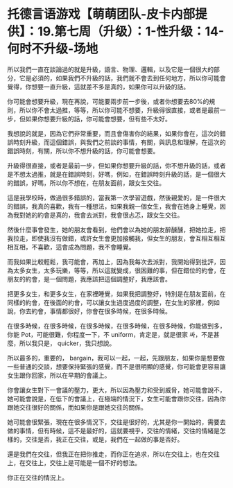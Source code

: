 # 托德言语游戏【萌萌团队-皮卡内部提供】：19.第七周（升级）：1-性升级：14-何时不升级-场地

所以我們一直在談論過的就是升級，語言、物理、邏輯，以及它是一個很大的部分，它是必須的，如果我們不升級的話，我們就不會去到任何地方，所以你可能會覺得，你想要一直升級，這就差不多是真的，如果你可以升級的話。

你可能會想要升級，現在再說，可能要兩步前一步後，或者你想要去80%的規則，所以你不會太過推，等等，所以你可能不想要，升級得很直接，或者是最前一步，但如果你想要升級的話，你可能會想要，但有些不太好。

我想說的就是，因為它們非常重要，而且會傷害你的結果，如果你會在，這次的錯誤時刻升級，而這個錯誤，與我們之前談的事情，有關，與訊息和理解，在這次的錯誤時刻，有關，所以你不想升級的話，你可能會想要。

升級得很直接，或者是最前一步，但如果你想要升級的話，你不想升級的話，或者是不想太過推，就是在錯誤時刻，好嗎，例如，在錯誤時刻升級的話，是一個很大的錯誤，好嗎，所以你不想在，在朋友面前，跟女生交往。

這是我學校時，做過很多錯誤的，當我第一次學習遊戲，然後親愛的，是一件很大的錯誤，我真的喜歡，我有一種想法，如果我親一個女生，我會在她身上睡覺，因為我對她的約會是真的，我會去派對，我會很忐忑，跟女生交往。

然後什麼事會發生，她的朋友會看到，他們會以為她的朋友醉醺醺，把她拉走，把我拉走，即使我沒有做錯，或許女生會更加接觸我，但女生的朋友，會互相互相互相互相，不喜歡，這會成為問題，我不會睡覺。

而我如果比較輕鬆，我可能會，再加上，因為我每次去派對，我開始得到批評，因為太多女生，太多玩樂，等等，所以這就變成，很困難的事，但在錯位的約會，在朋友的約會，是一個問題，我應該把這個調整好，我應該會。

把更多女生，和更多女生，在家裡睡覺，如果我把調整好，特別是在朋友面前，在同樣的約會，在後面的約會，可以讓女生過度過度的調整，在女生的家裡，例如說，你去約會，事情都很好，你會在很多時候，在很多時候。

在很多時候，在很多時候，在很多時候，在很多時候，在很多時候，你能做到多，你能 Pot，可能很難，你程度一下，不 uniform，肯定是，就是很家 싸，不是甚麼，所以我只是， quicker，我只想說。

所以最多的，重要的， bargain，我可以一起，一起，先跟朋友，如果你是想要做一些普通的交談，想要保持緊張的感覺，而不是很明顯的感覺，你可能會更容易讓女生跟你回家，所以在早期的會議上。

你會讓女生對下一會議的壓力，更大，所以因為壓力和受到威脅，她可能會說不，她可能會說是，在低下的會議上，在極端的情況下，女生可能會跟你交往，因為你跟她交往很好的關係，而如果你是跟她交往的關係。

她可能會很緊張，現在在很多情況下，交往是很好的，尤其是你一開始的，需要去做的事情，但有時候，這不是最好的，這就要視乎，交往的情緒，交往的情緒是怎樣的，交往是否，我正在交往，或是，我們在一起做的事是否好。

還是我們在交往，但我正在把你推走，而你正在追求，所以在交往上，也在交往上，在交往上，交往上是可能是一個不好的想法。

你正在交往的情況上。
